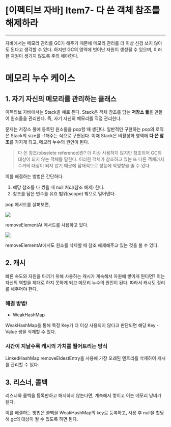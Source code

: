 # [이펙티브 자바] Item7- 다 쓴 객체 참조를 해제하라

---

자바에서는 메모리 관리를 GC가 해주기 때문에 메모리 관리를 더 이상 신경 쓰지 않아도 된다고 생각할 수 있다. 하지만 GC의 영역에 벗어난 자원이 생성될 수 있으며, 이러한 자원이 생기지 않도록 주의 해야한다.

# 메모리 누수 케이스

## 1. 자기 자신의 메모리를 관리하는 클래스

이펙티브 자바에서는 Stack을 예로 든다. Stack은 객체 참조를 담는 **저장소 풀**을 만들어 원소들을 관리한다. 즉, 자기 자신의 메모리를 직접 관리한다.

문제는 저장소 풀에 등록된 원소들을 pop할 때 생긴다. 일반적인 구현하는 pop의 로직은 Stack의 size를 -1해주는 식으로 구현된다. 이때 Stack은 비활성화 영역에 **다 쓴 참조**를 가지게 되고, 메모리 누수의 원인이 된다.

> 다 쓴 참조(obselete reference)란? 
더 이상 사용하지 않지만 참조되어 GC의 대상이 되지 않는 객체를 말한다. 이러한 객체가 참조하고 있는 또 다른 객체까지 수거의 대상이 되지 않기 때문에 잠재적으로 성능에 악영향을 줄 수 있다.

이를 해결하는 방법은 간단하다.

1. 해당 참조를 다 썼을 때 null 처리(참조 해제) 한다.
2. 참조를 담은 변수를 유효 범위(scope) 밖으로 밀어낸다.

pop 메서드를 살펴보면, 

![](https://s3.us-west-2.amazonaws.com/secure.notion-static.com/1c1e4b5f-58ed-4e08-bead-5ceb55674c00/Untitled.png?X-Amz-Algorithm=AWS4-HMAC-SHA256&X-Amz-Credential=AKIAT73L2G45O3KS52Y5%2F20210106%2Fus-west-2%2Fs3%2Faws4_request&X-Amz-Date=20210106T133441Z&X-Amz-Expires=86400&X-Amz-Signature=7f2d37876d5f7bc91392da656b0fd03491203742b603085fa1c03b37d6a20613&X-Amz-SignedHeaders=host&response-content-disposition=filename%20%3D%22Untitled.png%22)

 removeElementAt 메서드를 사용하고 있다.

![](https://s3.us-west-2.amazonaws.com/secure.notion-static.com/0d8a2e0d-2aeb-4cf0-b937-a3c2f88243d6/Untitled.png?X-Amz-Algorithm=AWS4-HMAC-SHA256&X-Amz-Credential=AKIAT73L2G45O3KS52Y5%2F20210106%2Fus-west-2%2Fs3%2Faws4_request&X-Amz-Date=20210106T133443Z&X-Amz-Expires=86400&X-Amz-Signature=24ef8848a50c0177afba89115c5c89ae1a2e4c94dd39adfcdd06a4398a0ac284&X-Amz-SignedHeaders=host&response-content-disposition=filename%20%3D%22Untitled.png%22)

removeElementAt에서도 원소를 삭제할 때 참조 해제해주고 있는 것을 볼 수 있다.

## 2. 캐시

빠른 속도와 자원을 아끼기 위해 사용하는 캐시가 계속해서 자원에 쌓이게 된다면? 이는 자신의 역할을 제대로 하지 못하게 되고 메모리 누수의 원인이 된다. 따라서 캐시도 정리를 해주어야 한다.

### 해**결 방법!**

- WeakHashMap

WeakHashMap을 통해 특정 Key가 더 이상 사용되지 않다고 판단되면 해당 Key - Value 쌍을 삭제할 수 있다. 

### 시간이 지날수록 캐시의 가치를 떨어트리는 방식

LinkedHashMap.removeEldestEntry을 사용해 가장 오래된 엔트리를 삭제하여 캐시를 관리할 수 있다.

## 3. 리스너, 콜백

리스너와 콜백을 등록만하고 해지하지 않는다면, 계속해서 쌓이고 이는 메모리 낭비가 된다. 

이를 해결하는 방법은 콜백을 WeakHashMap의 key로 등록하고, 사용 후 null을 할당해 gc의 대상이 될 수 있도록 하면 된다.